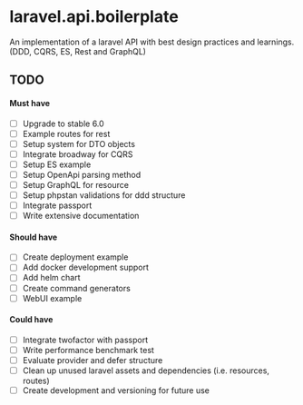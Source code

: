 # laravel.api.boilerplate
An implementation of a laravel API with best design practices and learnings. (DDD, CQRS, ES, Rest and GraphQL)

## TODO

#### Must have
- [ ] Upgrade to stable 6.0
- [ ] Example routes for rest
- [ ] Setup system for DTO objects
- [ ] Integrate broadway for CQRS
- [ ] Setup ES example
- [ ] Setup OpenApi parsing method
- [ ] Setup GraphQL for resource
- [ ] Setup phpstan validations for ddd structure
- [ ] Integrate passport
- [ ] Write extensive documentation

#### Should have
- [ ] Create deployment example
- [ ] Add docker development support
- [ ] Add helm chart
- [ ] Create command generators
- [ ] WebUI example

#### Could have
- [ ] Integrate twofactor with passport
- [ ] Write performance benchmark test
- [ ] Evaluate provider and defer structure
- [ ] Clean up unused laravel assets and dependencies (i.e. resources, routes)
- [ ] Create development and versioning for future use